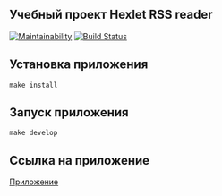 ## Учебный проект Hexlet RSS reader


[![Maintainability](https://api.codeclimate.com/v1/badges/d916e75d84df1bc5f8d8/maintainability)](https://codeclimate.com/github/kornienko199004/project-lvl3-s282/maintainability)
[![Build Status](https://travis-ci.org/kornienko199004/project-lvl3-s282.svg?branch=master)](https://travis-ci.org/kornienko199004/project-lvl3-s282)


## Установка приложения

`make install`

## Запуск приложения

`make develop`


## Ссылка на приложение
[Приложение](http://kornienko_rss.surge.sh/)